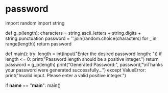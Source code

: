 # password
import random
import string

def g_p(length):
    characters = string.ascii_letters + string.digits + string.punctuation
    password = ''.join(random.choice(characters) for _ in range(length))
    return password

def main():
    try:
        length = int(input("Enter the desired password length: "))
        if length <= 0:
            print("Password length should be a positive integer.")
            return
        password = g_p(length)
        print("Generated Password:", password,"\nThanks your password were generated successfully...")
    except ValueError:
        print("Invalid input. Please enter a valid positive integer.")

if __name__ == "__main__":
    main()
